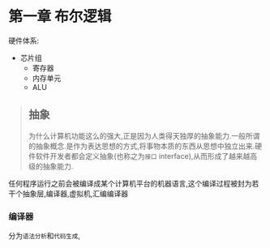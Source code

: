 # 第一章 布尔逻辑

硬件体系:

- 芯片组
  - 寄存器
  - 内存单元
  - ALU

> ## 抽象
>
> 为什么计算机功能这么的强大,正是因为人类得天独厚的抽象能力.一般所谓的抽象概念.是作为表达思想的方式,将事物本质的东西从思想中独立出来.硬件软件开发者都会定义抽象(也称之为`接口` interface),从而形成了越来越高级的抽象能力.

任何程序运行之前会被编译成某个计算机平台的机器语言,这个编译过程被封为若干个抽象层,编译器,虚拟机,汇编编译器

### 编译器

分为`语法分析`和`代码生成`,

